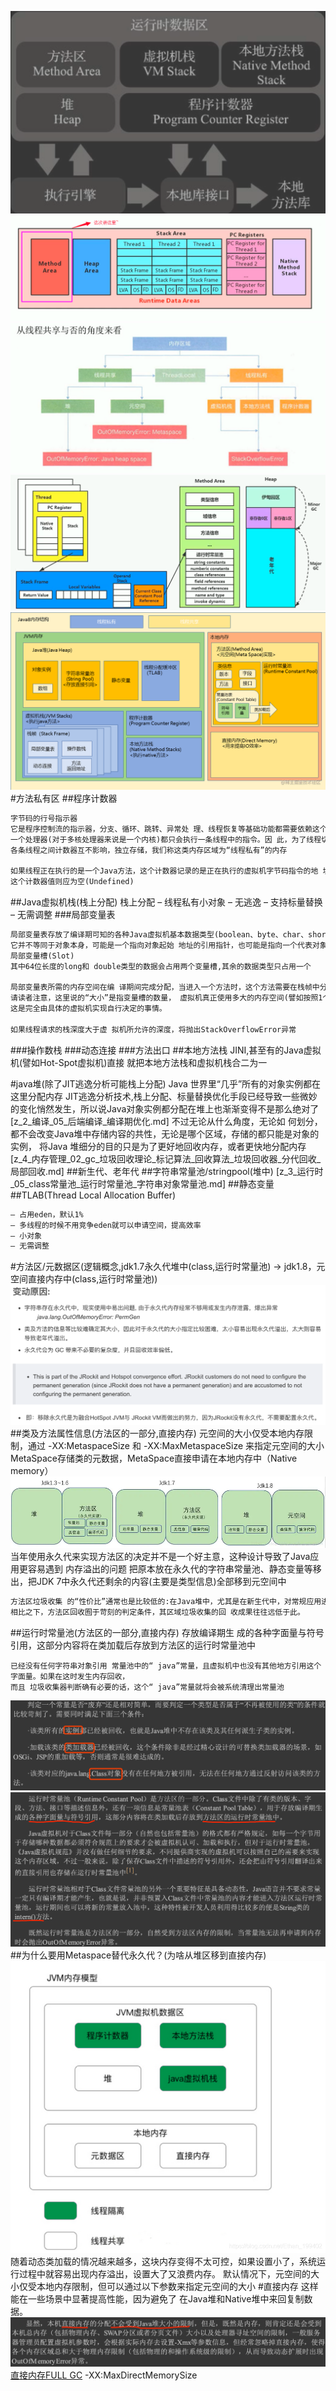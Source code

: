 ![](.z_4_内存管理_00_分代内存管理_分块内存管理_方法区管理_直接内存管理_images/66943bdd.png)
![](.z_4_内存管理_00_分代内存_分块内存_方法区_直接内存_images/50c82181.png)
![](.z_4_内存管理_00_分代内存_分块内存_方法区_直接内存_images/1d609b04.png)
![](.z_4_内存管理_00_分代内存_分块内存_方法区_直接内存_images/c7237b3e.png)
![](.z_4_内存管理_00_分代内存_分块内存_方法区_直接内存_images/6111266b.png)
[](https://www.cnblogs.com/blknemo/p/13296007.html)
[](http://soiiy.com/index.php/java/15938.html)
#方法私有区
##程序计数器
```asp
字节码的行号指示器
它是程序控制流的指示器，分支、循环、跳转、异常处 理、线程恢复等基础功能都需要依赖这个计数器来完成
一个处理器(对于多核处理器来说是一个内核)都只会执行一条线程中的指令。因 此，为了线程切换后能恢复到正确的执行位置，每条线程都需要有一个独立的程序计数器，
各条线程之间计数器互不影响，独立存储，我们称这类内存区域为“线程私有”的内存

如果线程正在执行的是一个Java方法，这个计数器记录的是正在执行的虚拟机字节码指令的地 址;如果正在执行的是本地(N at ive)方法，
这个计数器值则应为空(Undefined)
```
##Java虚拟机栈(栈上分配)
栈上分配
– 线程私有小对象 – 无逃逸
– 支持标量替换
– 无需调整
###局部变量表
```asp
局部变量表存放了编译期可知的各种Java虚拟机基本数据类型(boolean、byte、char、short、int、 float、long、double)、对象引用(reference类型，
它并不等同于对象本身，可能是一个指向对象起始 地址的引用指针，也可能是指向一个代表对象的句柄或者其他与此对象相关的位置)和returnAddress 类型(指向了一条字节码指令的地址)
局部变量槽(Slot)
其中64位长度的long和 double类型的数据会占用两个变量槽,其余的数据类型只占用一个

局部变量表所需的内存空间在编 译期间完成分配，当进入一个方法时，这个方法需要在栈帧中分配多大的局部变量空间是完全确定 的，在方法运行期间不会改变局部变量表的大小。
请读者注意，这里说的“大小”是指变量槽的数量， 虚拟机真正使用多大的内存空间(譬如按照1个变量槽占用32个比特、64个比特，或者更多)来实现一 个变量槽，
这是完全由具体的虚拟机实现自行决定的事情。

如果线程请求的栈深度大于虚 拟机所允许的深度，将抛出StackOverflowError异常
```
###操作数栈
###动态连接
###方法出口
##本地方法栈
JINI,甚至有的Java虚拟机(譬如Hot-Spot虚拟机)直接 就把本地方法栈和虚拟机栈合二为一

#java堆(除了JIT逃逸分析可能栈上分配)
Java 世界里“几乎”所有的对象实例都在这里分配内存
JIT逃逸分析技术,栈上分配、标量替换优化手段已经导致一些微妙 的变化悄然发生，所以说Java对象实例都分配在堆上也渐渐变得不是那么绝对了
[z_2_编译_05_后端编译_编译期优化.md]
不过无论从什么角度，无论如 何划分，都不会改变Java堆中存储内容的共性，无论是哪个区域，存储的都只能是对象的实例，
将Java 堆细分的目的只是为了更好地回收内存，或者更快地分配内存
[z_4_内存管理_02_gc_垃圾回收理论_标记算法_回收算法_垃圾回收器_分代回收_局部回收.md]
##新生代、老年代
##字符串常量池/stringpool(堆中)
[z_3_运行时_05_class常量池_运行时常量池_字符串对象常量池.md]
##静态变量
##TLAB(Thread Local Allocation Buffer)
```asp
– 占用eden，默认1%
– 多线程的时候不用竞争eden就可以申请空间，提高效率 
– 小对象
– 无需调整
```
#方法区/元数据区(逻辑概念,jdk1.7永久代堆中(class,运行时常量池) -> jdk1.8，元空间直接内存中(class,运行时常量池))
![](.z_4_内存管理_00_分代内存管理_分块内存管理_方法区管理_直接内存管理_images/a8479e6d.png)
##类及方法属性信息(方法区的一部分,直接内存)
元空间的大小仅受本地内存限制，通过 -XX:MetaspaceSize 和 -XX:MaxMetaspaceSize 来指定元空间的大小
MetaSpace存储类的元数据，MetaSpace直接申请在本地内存中（Native memory）
![](.z_4_内存管理_00_分代内存管理_分块内存管理_方法区管理_直接内存管理_images/3ee863fe.png)
当年使用永久代来实现方法区的决定并不是一个好主意，这种设计导致了Java应用更容易遇到 内存溢出的问题
把原本放在永久代的字符串常量池、静态变量等移出，把JDK 7中永久代还剩余的内容(主要是类型信息)全部移到元空间中
```asp
方法区垃圾收集 的“性价比”通常也是比较低的:在Java堆中，尤其是在新生代中，对常规应用进行一次垃圾收集通常 可以回收70%至99%的内存空间，
相比之下，方法区回收囿于苛刻的判定条件，其区域垃圾收集的回 收成果往往远低于此。
```
##运行时常量池(方法区的一部分,直接内存)
存放编译期生 成的各种字面量与符号引用，这部分内容将在类加载后存放到方法区的运行时常量池中
```
已经没有任何字符串对象引用 常量池中的“ java”常量，且虚拟机中也没有其他地方引用这个字面量。如果在这时发生内存回收，
而且 垃圾收集器判断确有必要的话，这个“ java”常量就将会被系统清理出常量池
```
![](.z_4_内存管理_02_分代内存管理_分块内存管理_方法区管理_直接内存管理_images/b197959e.png)
![](.z_4_内存管理_00_分代内存管理_分块内存管理_方法区管理_直接内存管理_images/d6b7e6ba.png)
##为什么要用Metaspace替代永久代？(为啥从堆区移到直接内存)
[](https://blog.csdn.net/Ethan_199402/article/details/110431404)
![](.z_4_内存管理_00_分代内存_分块内存_方法区_直接内存_images/cdfa00cc.png)
随着动态类加载的情况越来越多，这块内存变得不太可控，如果设置小了，系统运行过程中就容易出现内存溢出，设置大了又浪费内存。
默认情况下，元空间的大小仅受本地内存限制，但可以通过以下参数来指定元空间的大小
#直接内存
这样能在一些场景中显著提高性能，因为避免了 在Java堆和Native堆中来回复制数据。
![](.z_4_内存管理_00_分代内存管理_分块内存管理_方法区管理_直接内存管理_images/3cbbad1c.png)
[直接内存FULL GC](https://blog.csdn.net/weixin_45505313/article/details/105310477)
-XX:MaxDirectMemorySize
